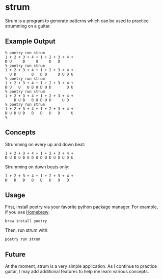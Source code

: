 strum
=====

Strum is a program to generate patterns which can be used to practice strumming
on a guitar.

Example Output
--------------

```
% poetry run strum
1 + 2 + 3 + 4 + 1 + 2 + 3 + 4 +
D U     D     U     D   D
% poetry run strum
1 + 2 + 3 + 4 + 1 + 2 + 3 + 4 +
  U D       D   D U     D U D U
% poetry run strum
1 + 2 + 3 + 4 + 1 + 2 + 3 + 4 +
D U   U   U D U D U D       D U
% poetry run strum
1 + 2 + 3 + 4 + 1 + 2 + 3 + 4 +
    D U D   D U D U D     U D
% poetry run strum
1 + 2 + 3 + 4 + 1 + 2 + 3 + 4 +
D U D U D   D   D   D   D     U
%
```

Concepts
--------

Strumming on every up and down beat:

    1 + 2 + 3 + 4 + 1 + 2 + 3 + 4 +
    D U D U D U D U D U D U D U D U

Strumming on down beats only:

    1 + 2 + 3 + 4 + 1 + 2 + 3 + 4 +
    D   D   D   D   D   D   D   D  

Usage
-----

First, install poetry via your favorite python package manager. For example,
if you use [Homebrew](https://brew.sh):

`brew install poetry`

Then, run strum with:

`poetry run strum`

Future
------

At the moment, strum is a very simple application. As I continue to practice
guitar, I may add additional features to help me learn various concepts.

